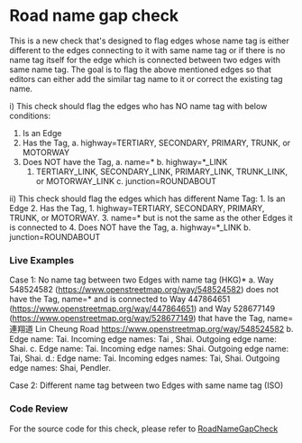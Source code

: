 # Road name gap check

This is a new check that's designed to flag edges whose name tag is either different to the edges connecting to it with same name tag 
or if there is no name tag itself for the edge which is connected between two edges with same name tag.
The goal is to flag the above mentioned edges so that editors can either add the similar tag name to it or correct the existing tag name.

i) This check should flag the edges who has NO name tag with below conditions:
   1. Is an Edge
   2. Has the Tag,
      a. highway=TERTIARY, SECONDARY, PRIMARY, TRUNK, or MOTORWAY
   3. Does NOT have the Tag,
      a. name=*
      b. highway=*_LINK
         1. TERTIARY_LINK, SECONDARY_LINK, PRIMARY_LINK, TRUNK_LINK, or MOTORWAY_LINK
      c. junction=ROUNDABOUT
   
ii) This check should flag the edges which has different Name Tag:
    1. Is an Edge
    2. Has the Tag,
        1. highway=TERTIARY, SECONDARY, PRIMARY, TRUNK, or MOTORWAY.
    3. name=* but is not the same as the other Edges it is connected to
    4. Does NOT have the Tag,
            a. highway=*_LINK
            b. junction=ROUNDABOUT
    
### Live Examples

Case 1: No name tag between two Edges with name tag (HKG)*
a. Way 548524582 (https://www.openstreetmap.org/way/548524582) does not have the Tag, name=* and is 
connected to Way 447864651 (https://www.openstreetmap.org/way/447864651) and Way 528677149 (https://www.openstreetmap.org/way/528677149) 
that have the Tag, name=連翔道 Lin Cheung Road https://www.openstreetmap.org/way/548524582
b. Edge name: Tai. Incoming edge names: Tai , Shai. Outgoing edge name: Shai.
c. Edge name: Tai. Incoming edge names: Shai. Outgoing edge name: Tai, Shai.
d.: Edge name: Tai. Incoming edges names: Tai, Shai. Outgoing edge names: Shai, Pendler.

Case 2: Different name tag between two Edges with same name tag (ISO)
 
### Code Review

For the source code for this check, please refer to [RoadNameGapCheck](../../src/main/java/org/openstreetmap/atlas/checks/validation/tag/RoadNameGapCheck.java)
